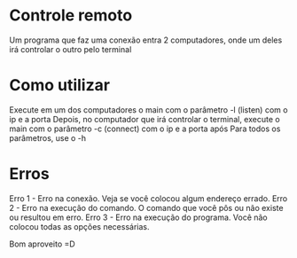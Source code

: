 # Controle remoto
Um programa que faz uma conexão entra 2 computadores, onde um deles irá controlar o outro pelo terminal

# Como utilizar
Execute em um dos computadores o main com o parâmetro -l (listen) com o ip e a porta
Depois, no computador que irá controlar o terminal, execute o main com o parâmetro -c (connect) com o ip e a porta após
Para todos os parâmetros, use o -h

# Erros
Erro 1 - Erro na conexão. Veja se você colocou algum endereço errado.
Erro 2 - Erro na execução do comando. O comando que você pôs ou não existe ou resultou em erro.
Erro 3 - Erro na execução do programa. Você não colocou todas as opções necessárias.

Bom aproveito =D
